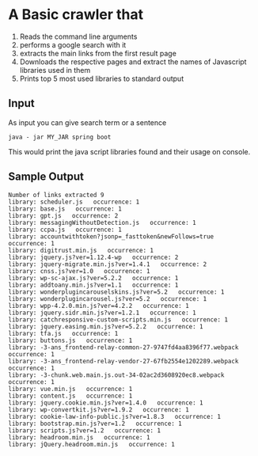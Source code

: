 # A Basic crawler that
1. Reads the command line arguments
2. performs a google search with it
3. extracts the main links from the first result page
4. Downloads the respective pages and extract the names of Javascript libraries used in them
5. Prints top 5 most used libraries to standard output

## Input
As input you can give search term or a sentence
```
java - jar MY_JAR spring boot
```
This would print the java script libraries found and their usage on console. 

## Sample Output
```$xslt
Number of links extracted 9
library: scheduler.js   occurrence: 1
library: base.js   occurrence: 1
library: gpt.js   occurrence: 2
library: messagingWithoutDetection.js   occurrence: 1
library: ccpa.js   occurrence: 1
library: accountwithtoken?jsonp=_fasttoken&newFollows=true   occurrence: 1
library: digitrust.min.js   occurrence: 1
library: jquery.js?ver=1.12.4-wp   occurrence: 2
library: jquery-migrate.min.js?ver=1.4.1   occurrence: 2
library: cnss.js?ver=1.0   occurrence: 1
library: wp-sc-ajax.js?ver=5.2.2   occurrence: 1
library: addtoany.min.js?ver=1.1   occurrence: 1
library: wonderplugincarouselskins.js?ver=5.2   occurrence: 1
library: wonderplugincarousel.js?ver=5.2   occurrence: 1
library: wpp-4.2.0.min.js?ver=4.2.2   occurrence: 1
library: jquery.sidr.min.js?ver=1.2.1   occurrence: 1
library: catchresponsive-custom-scripts.min.js   occurrence: 1
library: jquery.easing.min.js?ver=5.2.2   occurrence: 1
library: tfa.js   occurrence: 1
library: buttons.js   occurrence: 1
library: -3-ans_frontend-relay-common-27-9747fd4aa8396f77.webpack   occurrence: 1
library: -3-ans_frontend-relay-vendor-27-67fb2554e1202289.webpack   occurrence: 1
library: -3-chunk.web.main.js.out-34-02ac2d3608920ec8.webpack   occurrence: 1
library: vue.min.js   occurrence: 1
library: content.js   occurrence: 1
library: jquery.cookie.min.js?ver=1.4.0   occurrence: 1
library: wp-convertkit.js?ver=1.9.2   occurrence: 1
library: cookie-law-info-public.js?ver=1.8.3   occurrence: 1
library: bootstrap.min.js?ver=1.2   occurrence: 1
library: scripts.js?ver=1.2   occurrence: 1
library: headroom.min.js   occurrence: 1
library: jQuery.headroom.min.js   occurrence: 1


```
